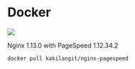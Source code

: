 Docker
=======

[![](https://images.microbadger.com/badges/image/kakilangit/nginx-pagespeed.svg)](http://microbadger.com/images/kakilangit/nginx-pagespeed "Get your own image badge on microbadger.com")

Nginx 1.13.0 with PageSpeed 1.12.34.2

    docker pull kakilangit/nginx-pagespeed
